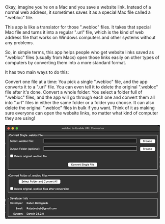 Okay, imagine you're on a Mac and you save a website link. Instead of a normal web address, it sometimes saves it as a special Mac file called a ".webloc" file.

This app is like a translator for those ".webloc" files. It takes that special Mac file and turns it into a regular ".url" file, which is the kind of web address file that works on Windows computers and other systems without any problems.

So, in simple terms, this app helps people who get website links saved as ".webloc" files (usually from Macs) open those links easily on other types of computers by converting them into a more standard format.

It has two main ways to do this:

Convert one file at a time: You pick a single ".webloc" file, and the app converts it to a ".url" file. You can even tell it to delete the original ".webloc" file after it's done.
Convert a whole folder: You select a folder full of ".webloc" files, and the app will go through each one and convert them all into ".url" files in either the same folder or a folder you choose. It can also delete the original ".webloc" files in bulk if you want.
Think of it as making sure everyone can open the website links, no matter what kind of computer they are using!


![Screenshot of the app](images/Screenshot1.png)

